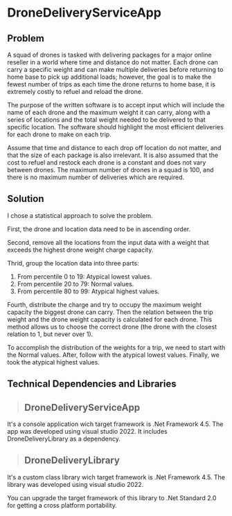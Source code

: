 # DroneDeliveryServiceApp

## Problem
A squad of drones is tasked with delivering packages for a major online reseller in a world 
where time and distance do not matter. Each drone can carry a specific weight and can make 
multiple deliveries before returning to home base to pick up additional loads; however, the goal 
is to make the fewest number of trips as each time the drone returns to home base, it is 
extremely costly to refuel and reload the drone.

The purpose of the written software is to accept input which will include the name of each 
drone and the maximum weight it can carry, along with a series of locations and the total weight 
needed to be delivered to that specific location. The software should highlight the most efficient 
deliveries for each drone to make on each trip.

Assume that time and distance to each drop off location do not matter, and that the size of 
each package is also irrelevant. It is also assumed that the cost to refuel and restock each 
drone is a constant and does not vary between drones. The maximum number of drones in a 
squad is 100, and there is no maximum number of deliveries which are required.

## Solution
I chose a statistical approach to solve the problem. 

First, the drone and location data need to be in ascending order.

Second, remove all the locations from the input data with a weight that exceeds the highest drone weight charge capacity.

Thrid, group the location data into three parts:

1. From percentile 0 to 19: Atypical lowest values.
2. From percentile 20 to 79: Normal values.
3. From percentile 80 to 99: Atypical highest values.

Fourth, distribute the charge and try to occupy the maximum weight capacity the biggest drone can carry. Then the relation between the trip weight and the drone weight capacity is calculated for each drone. This method allows us to choose the correct drone (the drone with the closest relation to 1, but never over 1).

To accomplish the distribution of the weights for a trip, we need to start with the Normal values. After, follow with the atypical lowest values. Finally, we took the atypical highest values.

## Technical Dependencies and Libraries

>## DroneDeliveryServiceApp
It's a console application wich target framework is .Net Framework 4.5. The app was developed using visual studio 2022. It includes DroneDeliveryLibrary as a dependency.

>## DroneDeliveryLibrary
It's a custom class library wich target framework is .Net Framework 4.5. The library was developed using visual studio 2022.

You can upgrade the target framework of this library to .Net Standard 2.0 for getting a cross platform portability.
